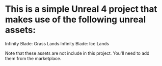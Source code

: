# This is a simple Unreal 4 project that makes use of the following unreal assets:
Infinity Blade: Grass Lands
Infinity Blade: Ice Lands

Note that these assets are not include in this project. You'll need to add them from the marketplace. 
